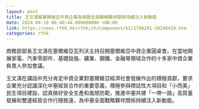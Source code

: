 ```yaml
---
layout: post
title: 王文濤冀塞爾維亞中資企業為兩國全面戰略夥伴關係持續注入新動能
date: 2024-04-10 06:40:44.000000000 +08:00
link: https://news.rthk.hk/rthk/ch/component/k2/1748201-20240410.htm
categories: rthk
---
```


商務部部長王文濤在塞爾維亞瓦列沃主持召開塞爾維亞中資企業圓桌會。在當地開展家電、汽車零部件、基礎設施、礦業、鋼鐵、金融等領域合作的十多家中資企業負責人參加會議。

王文濤在講話中充分肯定中資企業對塞爾維亞經濟社會發展作出的積極貢獻，要求企業充分認識深化中塞經貿合作的重要意義，積極參與標誌性大項目和「小而美」民生項目建設，認真做好安全生產和風險防範，推進中塞共建「一帶一路」高質量發展和雙邊經貿合作行穩致遠，為中塞全面戰略夥伴關係持續注入新動能。
